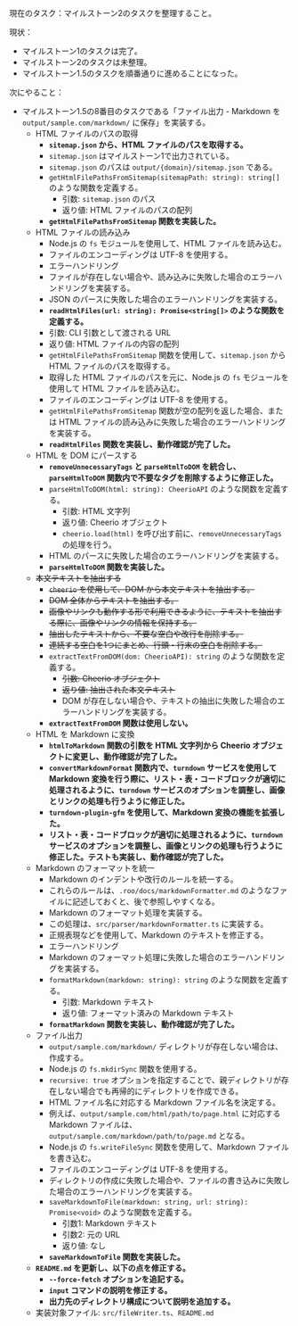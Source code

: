 現在のタスク：マイルストーン2のタスクを整理すること。

現状：
*   マイルストーン1のタスクは完了。
*   マイルストーン2のタスクは未整理。
*   マイルストーン1.5のタスクを順番通りに進めることになった。

次にやること：
*   マイルストーン1.5の8番目のタスクである「ファイル出力 - Markdown を `output/sample.com/markdown/` に保存」を実装する。
    *   HTML ファイルのパスの取得
        *   **`sitemap.json` から、HTML ファイルのパスを取得する。**
        *   `sitemap.json` はマイルストーン1で出力されている。
        *   `sitemap.json` のパスは `output/{domain}/sitemap.json` である。
        *   `getHtmlFilePathsFromSitemap(sitemapPath: string): string[]` のような関数を定義する。
            *   引数: `sitemap.json` のパス
            *   返り値: HTML ファイルのパスの配列
        *   **`getHtmlFilePathsFromSitemap` 関数を実装した。**
    *   HTML ファイルの読み込み
        *   Node.js の `fs` モジュールを使用して、HTML ファイルを読み込む。
        *   ファイルのエンコーディングは UTF-8 を使用する。
        *   エラーハンドリング
        *   ファイルが存在しない場合や、読み込みに失敗した場合のエラーハンドリングを実装する。
        *   JSON のパースに失敗した場合のエラーハンドリングを実装する。
        *   **`readHtmlFiles(url: string): Promise<string[]>` のような関数を定義する。**
        *   引数: CLI 引数として渡される URL
        *   返り値: HTML ファイルの内容の配列
        *   `getHtmlFilePathsFromSitemap` 関数を使用して、`sitemap.json` から HTML ファイルのパスを取得する。
        *   取得した HTML ファイルのパスを元に、Node.js の `fs` モジュールを使用して HTML ファイルを読み込む。
        *   ファイルのエンコーディングは UTF-8 を使用する。
        *   `getHtmlFilePathsFromSitemap` 関数が空の配列を返した場合、または HTML ファイルの読み込みに失敗した場合のエラーハンドリングを実装する。
        *   **`readHtmlFiles` 関数を実装し、動作確認が完了した。**
    *   HTML を DOM にパースする
        *   **`removeUnnecessaryTags` と `parseHtmlToDOM` を統合し、`parseHtmlToDOM` 関数内で不要なタグを削除するように修正した。**
        *   `parseHtmlToDOM(html: string): CheerioAPI` のような関数を定義する。
            *   引数: HTML 文字列
            *   返り値: Cheerio オブジェクト
            *   `cheerio.load(html)` を呼び出す前に、`removeUnnecessaryTags` の処理を行う。
        *   HTML のパースに失敗した場合のエラーハンドリングを実装する。
        *   **`parseHtmlToDOM` 関数を実装した。**
    *   ~~本文テキストを抽出する~~
        *   ~~`cheerio` を使用して、DOM から本文テキストを抽出する。~~
        *   ~~DOM 全体からテキストを抽出する。~~
        *   ~~画像やリンクも動作する形で利用できるように、テキストを抽出する際に、画像やリンクの情報を保持する。~~
        *   ~~抽出したテキストから、不要な空白や改行を削除する。~~
        *   ~~連続する空白を1つにまとめ、行頭・行末の空白を削除する。~~
        *   `extractTextFromDOM(dom: CheerioAPI): string` のような関数を定義する。
            *   ~~引数: Cheerio オブジェクト~~
            *   ~~返り値: 抽出された本文テキスト~~
            *   DOM が存在しない場合や、テキストの抽出に失敗した場合のエラーハンドリングを実装する。
        *   **`extractTextFromDOM` 関数は使用しない。**
    *   HTML を Markdown に変換
        *   **`htmlToMarkdown` 関数の引数を HTML 文字列から Cheerio オブジェクトに変更し、動作確認が完了した。**
        *   **`convertMarkdownFormat` 関数内で、`turndown` サービスを使用して Markdown 変換を行う際に、リスト・表・コードブロックが適切に処理されるように、`turndown` サービスのオプションを調整し、画像とリンクの処理も行うように修正した。**
        *   **`turndown-plugin-gfm` を使用して、Markdown 変換の機能を拡張した。**
        *   **リスト・表・コードブロックが適切に処理されるように、`turndown` サービスのオプションを調整し、画像とリンクの処理も行うように修正した。テストも実装し、動作確認が完了した。**
    *   Markdown のフォーマットを統一
        *   Markdown のインデントや改行のルールを統一する。
        *   これらのルールは、`.roo/docs/markdownFormatter.md` のようなファイルに記述しておくと、後で参照しやすくなる。
        *   Markdown のフォーマット処理を実装する。
        *   この処理は、`src/parser/markdownFormatter.ts` に実装する。
        *   正規表現などを使用して、Markdown のテキストを修正する。
        *   エラーハンドリング
        *   Markdown のフォーマット処理に失敗した場合のエラーハンドリングを実装する。
        *   `formatMarkdown(markdown: string): string` のような関数を定義する。
            *   引数: Markdown テキスト
            *   返り値: フォーマット済みの Markdown テキスト
        *   **`formatMarkdown` 関数を実装し、動作確認が完了した。**
    *   ファイル出力
        *   `output/sample.com/markdown/` ディレクトリが存在しない場合は、作成する。
        *   Node.js の `fs.mkdirSync` 関数を使用する。
        *   `recursive: true` オプションを指定することで、親ディレクトリが存在しない場合でも再帰的にディレクトリを作成できる。
        *   HTML ファイル名に対応する Markdown ファイル名を決定する。
        *   例えば、`output/sample.com/html/path/to/page.html` に対応する Markdown ファイルは、`output/sample.com/markdown/path/to/page.md` となる。
        *   Node.js の `fs.writeFileSync` 関数を使用して、Markdown ファイルを書き込む。
        *   ファイルのエンコーディングは UTF-8 を使用する。
        *   ディレクトリの作成に失敗した場合や、ファイルの書き込みに失敗した場合のエラーハンドリングを実装する。
        *   `saveMarkdownToFile(markdown: string, url: string): Promise<void>` のような関数を定義する。
            *   引数1: Markdown テキスト
            *   引数2: 元の URL
            *   返り値: なし
        *   **`saveMarkdownToFile` 関数を実装した。**
    *   **`README.md` を更新し、以下の点を修正する。**
        *   **`--force-fetch` オプションを追記する。**
        *   **`input` コマンドの説明を修正する。**
        *   **出力先のディレクトリ構成について説明を追加する。**
    *   実装対象ファイル: `src/fileWriter.ts`、`README.md`
